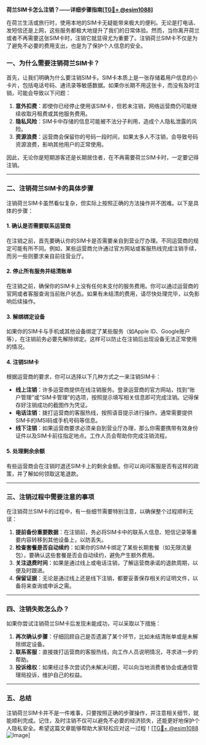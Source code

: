 **荷兰SIM卡怎么注销？——详细步骤指南[[TG💪+ @esim1088](https://t.me/s/esim1088)]**

在荷兰生活或旅行时，使用本地的SIM卡无疑能带来极大的便利。无论是打电话、发短信还是上网，这些服务都极大地提升了我们的日常体验。然而，当你离开荷兰或者不再需要这张SIM卡时，注销它就显得尤为重要了。注销荷兰SIM卡不仅是为了避免不必要的费用支出，也是为了保护个人信息的安全。

### 一、为什么需要注销荷兰SIM卡？

首先，让我们明确为什么要注销SIM卡。SIM卡本质上是一张存储着用户信息的小卡片，包括电话号码、通讯录等敏感数据。如果你长期不用这张卡，而没有及时注销，可能会导致以下问题：

1. **意外扣费**：即使你已经停止使用该SIM卡，但若未注销，网络运营商仍可能继续收取月租费或其他服务费用。
2. **隐私风险**：SIM卡中存储的信息可能被不法分子利用，造成个人隐私泄露的风险。
3. **资源浪费**：运营商会保留你的号码一段时间，如果太多人不注销，会导致号码资源浪费，影响其他用户的正常使用。

因此，无论你是短期游客还是长期居住者，在不再需要荷兰SIM卡时，一定要记得注销。

---

### 二、注销荷兰SIM卡的具体步骤

注销荷兰SIM卡虽然看似复杂，但实际上按照正确的方法操作并不困难。以下是具体的步骤：

#### 1. 确认是否需要联系运营商
在注销之前，首先要确认你的SIM卡是否需要亲自到营业厅办理。不同运营商的规定可能有所不同。例如，某些运营商允许通过官方网站或客服热线完成注销手续，而另一些则要求亲自前往营业厅。

#### 2. 停止所有服务并结清账单
在注销之前，确保你的SIM卡上没有任何未支付的服务费用。你可以通过运营商的官网或者客服查询当前账户状态。如果有未结清的费用，请尽快处理完毕，以免影响后续操作。

#### 3. 解绑绑定设备
如果你的SIM卡与手机或其他设备绑定了某些服务（如Apple ID、Google账户等），在注销前务必要先解除绑定。这样可以防止在注销后出现设备无法正常使用的情况。

#### 4. 注销SIM卡
根据运营商的要求，你可以选择以下几种方式之一来注销SIM卡：

- **线上注销**：许多运营商提供在线注销服务。登录运营商的官方网站，找到“账户管理”或“SIM卡管理”的选项，按照提示填写相关信息即可完成注销。记得保存好注销成功的截图作为凭证。
- **电话注销**：拨打运营商的客服热线，按照语音提示进行操作。通常需要提供SIM卡的IMSI码或手机号码等信息。
- **线下注销**：如果运营商要求必须亲自到营业厅办理，那么你需要携带有效身份证件以及SIM卡前往指定地点。工作人员会帮助你完成注销流程。

#### 5. 处理剩余余额
有些运营商会在注销时退还SIM卡上的剩余金额。你可以询问客服是否有这样的政策，并了解如何领取这笔退款。

---

### 三、注销过程中需要注意的事项

在注销荷兰SIM卡的过程中，有一些细节需要特别注意，以确保整个过程顺利无误：

1. **提前备份重要数据**：在注销前，务必将SIM卡中的联系人信息、短信记录等重要内容转移到其他设备上，以防丢失。
2. **检查套餐是否自动续约**：如果你的SIM卡绑定了某些长期套餐（如无限流量包），要确认这些套餐是否会自动续约，避免产生额外费用。
3. **关注退费时间**：如果是通过线上或电话注销，了解运营商承诺的退款周期，以便及时跟进。
4. **保留证据**：无论是通过线上还是线下注销，都要妥善保存相关的证明文件，以备将来查询或申诉之需。

---

### 四、注销失败怎么办？

如果你尝试注销荷兰SIM卡后发现未能成功，可以采取以下措施：

1. **再次确认步骤**：仔细回顾自己是否遗漏了某个环节，比如未结清账单或是未解除绑定设备。
2. **联系客服**：直接拨打运营商的客服热线，向工作人员说明情况，寻求进一步的帮助。
3. **投诉维权**：如果经过多次尝试仍未解决问题，可以向当地消费者协会或通信管理局投诉，维护自己的权益。

---

### 五、总结

注销荷兰SIM卡并不是一件难事，只要按照正确的步骤操作，并注意相关细节，就能顺利完成。记住，及时注销不仅可以避免不必要的经济损失，还能更好地保护个人隐私安全。希望这篇文章能够帮助大家轻松应对这一过程！[[TG💪+ @esim1088](https://t.me/s/esim1088) ![Image](https://i.postimg.cc/4NQfJmqS/Snipaste-2025-05-13-00-14-12.png)]